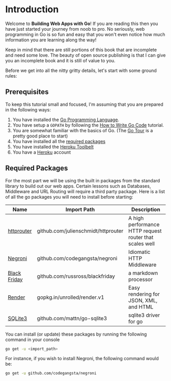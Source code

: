 # Introduction

Welcome to **Building Web Apps with Go**! If you are reading this then you have just started your journey from noob to pro. No seriously, web programming in Go is so fun and easy that you won't even notice how much information you are learning along the way!

Keep in mind that there are still portions of this book that are incomplete and need some love. The beauty of open source publishing is that I can give you an incomplete book and it is still of value to you.

Before we get into all the nitty gritty details, let's start with some ground rules:

## Prerequisites
To keep this tutorial small and focused, I'm assuming that you are prepared in the following ways:

1. You have installed the [Go Programming Language](https://golang.org).
2. You have setup a `GOPATH` by following the [How to Write Go Code](https://golang.org/doc/code.html#Organization) tutorial.
3. You are somewhat familiar with the basics of Go. (The [Go Tour](http://tour.golang.org) is a pretty good place to start)
4. You have installed all the [required packages](#required-packages)
5. You have installed the [Heroku Toolbelt](https://toolbelt.heroku.com/)
6. You have a [Heroku](https://id.heroku.com/signup) account

## Required Packages
For the most part we will be using the built in packages from the standard library to build out our web apps. Certain lessons such as Databases, Middleware and URL Routing will require a third party package. Here is a list of all the go packages you will need to install before starting:

Name | Import Path | Description
---- | ----------- | ----------- 
[httprouter](https://github.com/julienschmidt/httprouter) | github.com/julienschmidt/httprouter | A high performance HTTP request router that scales well
[Negroni](https://github.com/codegangsta/negroni) | github.com/codegangsta/negroni | Idiomatic HTTP Middleware
[Black Friday](https://github.com/russross/blackfriday) | github.com/russross/blackfriday | a markdown processor
[Render](https://github.com/unrolled/render/tree/v1) | gopkg.in/unrolled/render.v1 | Easy rendering for JSON, XML, and HTML
[SQLite3](https://github.com/mattn/go-sqlite3) | github.com/mattn/go-sqlite3 | sqlite3 driver for go

You can install (or update) these packages by running the following command in your console

``` bash
go get -u <import_path>
```

For instance, if you wish to install Negroni, the following command would be:

``` bash
go get -u github.com/codegangsta/negroni
```

